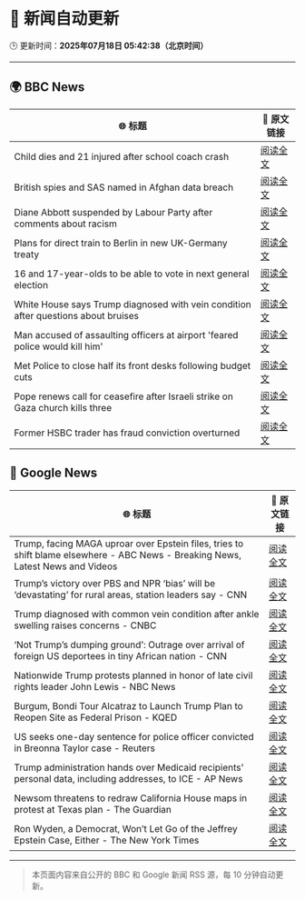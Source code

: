 # 🧠 新闻自动更新

🕒 更新时间：**2025年07月18日 05:42:38（北京时间）**

---

## 🌍 BBC News

| 🌐 标题 | 🔗 原文链接 |
|--------|-------------|
| Child dies and 21 injured after school coach crash | [阅读全文](https://www.bbc.com/news/articles/ckg538x0lm5o) |
| British spies and SAS named in Afghan data breach | [阅读全文](https://www.bbc.com/news/articles/cj4ek9njknvo) |
| Diane Abbott suspended by Labour Party after comments about racism | [阅读全文](https://www.bbc.com/news/articles/c4g8v33g1dgo) |
| Plans for direct train to Berlin in new UK-Germany treaty | [阅读全文](https://www.bbc.com/news/articles/cq6m10g7e35o) |
| 16 and 17-year-olds to be able to vote in next general election | [阅读全文](https://www.bbc.com/news/articles/c628ep4j5kno) |
| White House says Trump diagnosed with vein condition after questions about bruises | [阅读全文](https://www.bbc.com/news/articles/c1jw1pdyp0jo) |
| Man accused of assaulting officers at airport 'feared police would kill him' | [阅读全文](https://www.bbc.com/news/articles/cx2k7lmxn91o) |
| Met Police to close half its front desks following budget cuts | [阅读全文](https://www.bbc.com/news/articles/ce374l0ng1wo) |
| Pope renews call for ceasefire after Israeli strike on Gaza church kills three | [阅读全文](https://www.bbc.com/news/articles/c8xvnlpx2dxo) |
| Former HSBC trader has fraud conviction overturned | [阅读全文](https://www.bbc.com/news/articles/c20pd1y1e0eo) |

## 📰 Google News

| 🌐 标题 | 🔗 原文链接 |
|--------|-------------|
| Trump, facing MAGA uproar over Epstein files, tries to shift blame elsewhere - ABC News - Breaking News, Latest News and Videos | [阅读全文](https://news.google.com/rss/articles/CBMiowFBVV95cUxOcEVoWGdWRkplMzhqM3dNWnlwelZhcXV6WHBHaDlIX2podmJ2WjZEYVh6QnAtZ0h4SWw3TjlkLUJxcmNmQzlsRGhXLTJMUVBMTlJoMVhVa1FzN3NENFhibzJlSkhibHlwdTA4Qmpuc09abzQ5UEttZkN3TnBMSU5rV1IzSU1tVjJ2eGE2QWxfZzNLZTBTeEVJZmhsUG15ekhhMURB0gGoAUFVX3lxTE1fRTVJZWJVVXZDel9OYjJVUVBPMXB0SDNmRlpnOUoycVBkV3F5MDBxZVpQM2FYY2pNell3clhsbzdJajJNQXlLcFlxZHN0RURwQmFyUktjY1V6M2s1Y2VlM1JJcGxlMTBLbGxrbDFFMWdvbEZiMDRzRzFXcEp6UmNjWGVBNVVmVWZBR1JDRE5BR25ldHlTTGZKLWliTGZpQUk4SG41ajZJXw?oc=5) |
| Trump’s victory over PBS and NPR ‘bias’ will be ‘devastating’ for rural areas, station leaders say - CNN | [阅读全文](https://news.google.com/rss/articles/CBMijwFBVV95cUxQVEc4V1ZMeG0waFkwMDVjcWF5S21lcE9ZdXpqY0MyMDkxVzMxbVpaNzNZcnkyZDJSYnZ2b0R5eUFXNFRxb1JUTFl6THlhZXM1TFctcGN4cEZFcW9xaUhMZUtFREttZ0ZqNnhyRkotUlJYNUcwbGF1UmVvVDdZWXZXRk12bWdDc3lMS2k3UTVTc9IBlAFBVV95cUxNVjk3RUs4WURZcTBhSmJETS1KMGg3dENSbE1jRHgwYTBOZjQyR1dkTHdpd2hFcHVhR3duZ2xWRzZFVnBOZVdyTHcyM2xUbk44enZEVXl4WGc0LWVObFh0Wk1fU3NaQ3JsTjZGRkdaYS12cmNpUlE2YkRyNkJPWWI4NFNzUUhiTm9vcXhwdXJVZ2F2OVZq?oc=5) |
| Trump diagnosed with common vein condition after ankle swelling raises concerns - CNBC | [阅读全文](https://news.google.com/rss/articles/CBMihgFBVV95cUxOTDNfSFh3M0dtU0o3Mng4SHZLVS0xS2dMSXFkTXFlSXlrS0M4QnU4VTA4U0hOV25NVFMtT1dEajJsX0pjNTE2RldWUUt1RnFIel90TzY5NjBDVHdHckJvbFUyaU80aVRQS3pYUlVzUU56RXotUmV6Y1V6WG96SlctYWpEeUJidw?oc=5) |
| ‘Not Trump’s dumping ground’: Outrage over arrival of foreign US deportees in tiny African nation - CNN | [阅读全文](https://news.google.com/rss/articles/CBMigwFBVV95cUxPS25RTHRHTDhqeVRLcEx3YUNaSkhGUFNiUmdWUlVWNTJZUGRtRmwtQVJXclpxTldFb2ZNM29fdU1iSFU1ZEZqQmQwUko0cExRNkRJcVlXTmltTTNXQTU5dHBQc3ZrS0YyZXZMcUozYVRwMGxUeW9lOGoyTk9JZW1JQ0EtVdIBiAFBVV95cUxOakJXc3ZOOTZWZXlXQS02REF3TS1Xa1hydkhzeTV6ZXhUNGtZV0dWQkxFNmtGUnFPRnNkNnNETlNLMmVsTk4tXzRhYlY2Z2tlNy01Ym9BdUJVVjFZUHFHMjYzR1Utb19yWmFUNTRhUXBUdnNRQVNKcDBJVW5NQWdVWVRMZnJsRnEt?oc=5) |
| Nationwide Trump protests planned in honor of late civil rights leader John Lewis - NBC News | [阅读全文](https://news.google.com/rss/articles/CBMitwFBVV95cUxQN0IwUDQ3dm9Ja0YxbVBtZjJlaW5yMzlNMlhZOW1tNEJ4ZnRoeTJ6WmhFWElaNnowLVExZ0lkSlFmU3p1OTVBLTVHWDhlY21mT1I0WVhNbFFwQUJiRWd4Nkd2VjhJSXl0OUdaRDdTemRYLUc0ZU1oOXJ0bTFiVGx4MTBKQ3haNHAzOWJHSXoxeTZtMi1MZ0paM3JfSl9tS0hsWmRQRmtoX3BzTFZoWFJQZ1pZSmZNeHPSAVZBVV95cUxPZHZNSjRiSUdlWWlfLTFfcGJHSXFBbE44QWphb3FzWGk2NXlVRzRYU1lHQkw3Y1ptZFBPUWFrNDlaTUxmc1VKS2lRU2JNWng2TFJfUGIxdw?oc=5) |
| Burgum, Bondi Tour Alcatraz to Launch Trump Plan to Reopen Site as Federal Prison - KQED | [阅读全文](https://news.google.com/rss/articles/CBMiqwFBVV95cUxQRTFlVWNaWS1KZU9qOWdRaEFfY3FGc1phellUZTFrUXZEd0lZR1RQUHRjQWw0blNqc25OMlpMbHVvU2Etc044UV9hRHVzRkRZQXFFRjRtdFBQcGZzZXlhOXN4bHV4cDh0QXBNS2cwU19URmNUWTk1UFgtRk4talJJQkw4emU0WVF6YlhlSDd2ZGlWbThsc1JXZXFEX29pNlR5a1pCTjl4dl8wcWc?oc=5) |
| US seeks one-day sentence for police officer convicted in Breonna Taylor case - Reuters | [阅读全文](https://news.google.com/rss/articles/CBMiwAFBVV95cUxNZWw5a3FZSDNJc2h5cTl2ZU04MDdPbnFCaGJ4Q2gtNXJUeElqS0ZnVlIwclJoWnVucll4dHhQT2U3b1cyRHlZbkV3WHU2ZUo5X0lXWDFybDk2Vjh0bjNhSXpOeUxhOGN6TlI4cmFTMG1jMVlEaXIwUGw4OExWMFRHZF9TcE04QV9VQTA2aVNQMi10YzkxSHpwRGxnbXhabXZ6NlRSMGs1YmZsV0RZWWFzQUNHNDZqMWVMM3l0QXMzSlA?oc=5) |
| Trump administration hands over Medicaid recipients' personal data, including addresses, to ICE - AP News | [阅读全文](https://news.google.com/rss/articles/CBMilAFBVV95cUxNazlLMEVlYjlqQjNHZjN4QmJLaE40Mm9WempsemUwMzFIZ1R3MGdXOGhTTmpxc0lfSVd5cEowUjdhVDFTX2ZoQ2NtUG9TTjRTMXFsWEYyTHl1R0kyV01qSFJ0Z1ZLemo3VnFyeVJFZWtpTU1WWTF0dkJmNEt3SzlCWGxKallWSjFUY1UtakZvUlR5TXBi?oc=5) |
| Newsom threatens to redraw California House maps in protest at Texas plan - The Guardian | [阅读全文](https://news.google.com/rss/articles/CBMiigFBVV95cUxOMzQwX3AwRTYtSXI4SWV1c0FsUEhhM05qN0dpcDVQbG9NN2w5aGxWM3JKSGtpWmxhV2lwc1pyZkRvR0c2YWtfdDJGV0ZTM3Q0S1dJQm9idjJtenJXa2dVS1RrbTJ3VWxCRmIwNG9mLUxXZXVOc19aTnBmcllNM2E1ZjdqZmhxZTNvWGc?oc=5) |
| Ron Wyden, a Democrat, Won’t Let Go of the Jeffrey Epstein Case, Either - The New York Times | [阅读全文](https://news.google.com/rss/articles/CBMif0FVX3lxTE4yc3B0TkYxYmRzcV9KVVQwcFJjZDZCUS13RjJRRG9CSHBzaHY1NWYzV0JzS0hydEgwaDRrVzZuTTBpV2hGMFZuTDJEbWJYaFhkei1aQ3hrQUFib19BcWJqV0tKd0lyS1RZMkRBRHNtYVJHUXdIOHp0czhpQmpFSWM?oc=5) |

---
> 本页面内容来自公开的 BBC 和 Google 新闻 RSS 源，每 10 分钟自动更新。